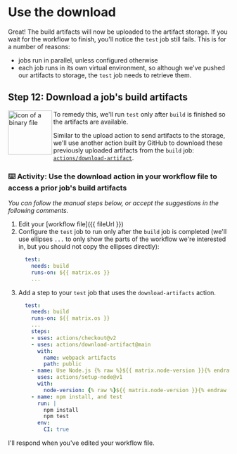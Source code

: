 # Use the download

Great! The build artifacts will now be uploaded to the artifact storage. If you wait for the workflow to finish, you'll notice the `test` job still fails. This is for a number of reasons:
- jobs run in parallel, unless configured otherwise 
- each job runs in its own virtual environment, so although we've pushed our artifacts to storage, the `test` job needs to retrieve them.

## Step 12: Download a job's build artifacts

<img alt="icon of a binary file" align="left" width="100" height="100" src="https://user-images.githubusercontent.com/6351798/88592731-b2c26480-d01b-11ea-850e-c87588aadf4f.png">

To remedy this, we'll run `test` only after `build` is finished so the artifacts are available. 

Similar to the upload action to send artifacts to the storage, we'll use another action built by GitHub to download these previously uploaded artifacts from the `build` job: [`actions/download-artifact`](https://github.com/actions/download-artifact).

### :keyboard: Activity: Use the download action in your workflow file to access a prior job's build artifacts

_You can follow the manual steps below, or accept the suggestions in the following comments._

1. Edit your [workflow file]({{ fileUrl }})
1. Configure the `test` job to run only after the `build` job is completed (we'll use ellipses `...` to only show the parts of the workflow we're interested in, but you should not copy the ellipses directly):
    ```yaml
      test:
        needs: build
        runs-on: ${{ matrix.os }}
        ...
    ```
1. Add a step to your `test` job that uses the `download-artifacts` action.
    ```yaml
      test:
        needs: build
        runs-on: ${{ matrix.os }}
        ...
        steps:
        - uses: actions/checkout@v2
        - uses: actions/download-artifact@main
          with: 
            name: webpack artifacts
            path: public
        - name: Use Node.js {% raw %}${{ matrix.node-version }}{% endraw %}
          uses: actions/setup-node@v1
          with:
            node-version: {% raw %}${{ matrix.node-version }}{% endraw %}
        - name: npm install, and test
          run: |
            npm install
            npm test
          env:
            CI: true
    ```
    
I'll respond when you've edited your workflow file. 
